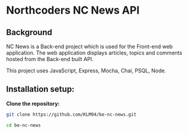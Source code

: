 # Northcoders NC News API

## Background

NC News is a Back-end project which is used for the Front-end web application. The web application displays articles, topics and comments hosted from the Back-end built API.

This project uses JavaScript, Express, Mocha, Chai, PSQL, Node.

## Installation setup:
 **Clone the repository:**

```bash
git clone https://github.com/KLM94/be-nc-news.git

cd be-nc-news

